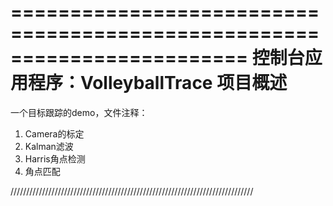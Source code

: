﻿========================================================================
    控制台应用程序：VolleyballTrace 项目概述
========================================================================

一个目标跟踪的demo，文件注释：

1. Camera的标定
2. Kalman滤波
3. Harris角点检测
4. 角点匹配

/////////////////////////////////////////////////////////////////////////////